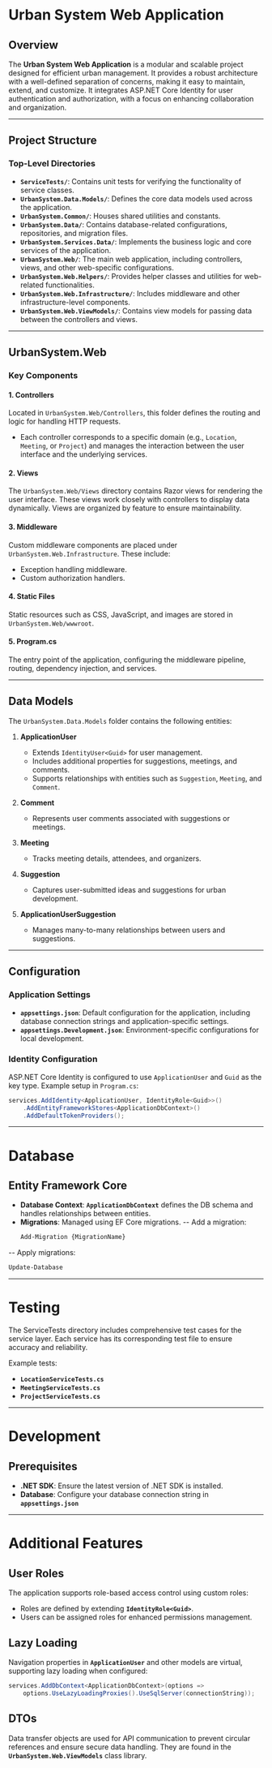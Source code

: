 # Urban System Web Application

## Overview

The **Urban System Web Application** is a modular and scalable project designed for efficient urban management. It provides a robust architecture with a well-defined separation of concerns, making it easy to maintain, extend, and customize. It integrates ASP.NET Core Identity for user authentication and authorization, with a focus on enhancing collaboration and organization.

---

## Project Structure

### Top-Level Directories
- **`ServiceTests/`**: Contains unit tests for verifying the functionality of service classes.
- **`UrbanSystem.Data.Models/`**: Defines the core data models used across the application.
- **`UrbanSystem.Common/`**: Houses shared utilities and constants.
- **`UrbanSystem.Data/`**: Contains database-related configurations, repositories, and migration files.
- **`UrbanSystem.Services.Data/`**: Implements the business logic and core services of the application.
- **`UrbanSystem.Web/`**: The main web application, including controllers, views, and other web-specific configurations.
- **`UrbanSystem.Web.Helpers/`**: Provides helper classes and utilities for web-related functionalities.
- **`UrbanSystem.Web.Infrastructure/`**: Includes middleware and other infrastructure-level components.
- **`UrbanSystem.Web.ViewModels/`**: Contains view models for passing data between the controllers and views.

---

## UrbanSystem.Web

### Key Components

#### 1. **Controllers**
Located in `UrbanSystem.Web/Controllers`, this folder defines the routing and logic for handling HTTP requests.

- Each controller corresponds to a specific domain (e.g., `Location`, `Meeting`, or `Project`) and manages the interaction between the user interface and the underlying services.

#### 2. **Views**
The `UrbanSystem.Web/Views` directory contains Razor views for rendering the user interface. These views work closely with controllers to display data dynamically. Views are organized by feature to ensure maintainability.

#### 3. **Middleware**
Custom middleware components are placed under `UrbanSystem.Web.Infrastructure`. These include:
- Exception handling middleware.
- Custom authorization handlers.

#### 4. **Static Files**
Static resources such as CSS, JavaScript, and images are stored in `UrbanSystem.Web/wwwroot`.

#### 5. **Program.cs**
The entry point of the application, configuring the middleware pipeline, routing, dependency injection, and services.

---

## Data Models

The `UrbanSystem.Data.Models` folder contains the following entities:

1. **ApplicationUser**
   - Extends `IdentityUser<Guid>` for user management.
   - Includes additional properties for suggestions, meetings, and comments.
   - Supports relationships with entities such as `Suggestion`, `Meeting`, and `Comment`.

2. **Comment**
   - Represents user comments associated with suggestions or meetings.

3. **Meeting**
   - Tracks meeting details, attendees, and organizers.

4. **Suggestion**
   - Captures user-submitted ideas and suggestions for urban development.

5. **ApplicationUserSuggestion**
   - Manages many-to-many relationships between users and suggestions.

---

## Configuration

### Application Settings
- **`appsettings.json`**: Default configuration for the application, including database connection strings and application-specific settings.
- **`appsettings.Development.json`**: Environment-specific configurations for local development.

### Identity Configuration
ASP.NET Core Identity is configured to use `ApplicationUser` and `Guid` as the key type. Example setup in `Program.cs`:
```csharp
services.AddIdentity<ApplicationUser, IdentityRole<Guid>>()
    .AddEntityFrameworkStores<ApplicationDbContext>()
    .AddDefaultTokenProviders();
```

---

# Database
## Entity Framework Core
- **Database Context**: **`ApplicationDbContext`** defines the DB schema and handles relationships between entities.
- **Migrations**: Managed using EF Core migrations.
-- Add a migration:
  ```bash
  Add-Migration {MigrationName}
-- Apply migrations:
  ```bash
  Update-Database
```

---

# Testing
The ServiceTests directory includes comprehensive test cases for the service layer. Each service has its corresponding test file to ensure accuracy and reliability.

Example tests:
- **`LocationServiceTests.cs`**
- **`MeetingServiceTests.cs`**
- **`ProjectServiceTests.cs`**

---

# Development
## Prerequisites
- **.NET SDK**: Ensure the latest version of .NET SDK is installed.
- **Database**: Configure your database connection string in **`appsettings.json`**

---

# Additional Features
## User Roles
The application supports role-based access control using custom roles:
- Roles are defined by extending **`IdentityRole<Guid>`**.
- Users can be assigned roles for enhanced permissions management.

## Lazy Loading
Navigation properties in **`ApplicationUser`** and other models are virtual, supporting lazy loading when configured:
```csharp
services.AddDbContext<ApplicationDbContext>(options =>
    options.UseLazyLoadingProxies().UseSqlServer(connectionString));
```

## DTOs
Data transfer objects are used for API communication to prevent circular references and ensure secure data handling. They are found in the **`UrbanSystem.Web.ViewModels`** class library.
